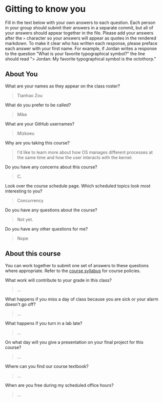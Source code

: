 # Gitting to know you
Fill in the text below with your own answers to each question. Each person in your group should submit their answers in a separate commit, but all of your answers should appear together in the file. Please add your answers after the `>` character so your answers will appear as quotes in the rendered markdown. To make it clear who has written each response, please preface each answer with your first name. For example, if Jordan writes a response to the question "What is your favorite typographical symbol?" the line should read "> Jordan: My favorite typographical symbol is the octothorp." 

## About You
What are your names as they appear on the class roster?
> Tianhao Zou

What do you prefer to be called?
> Mike

What are your GitHub usernames?
> Mizkoeu

Why are you taking this course?
> I'd like to learn more about how OS manages different processes at the same time and how the user interacts with the kernel.

Do you have any concerns about this course?
> C.

Look over the course schedule page. Which scheduled topics look most interesting to you?
> Concurrency

Do you have any questions about the course?
> Not yet.

Do you have any other questions for me?
> Nope

## About this course
You can work together to submit one set of answers to these questions where appropriate. Refer to the [course syllabus](http://www.cs.grinnell.edu/~curtsinger/teaching/2018S/CSC213/syllabus/) for course policies.

What work will contribute to your grade in this class?
> ...

What happens if you miss a day of class because you are sick or your alarm doesn't go off?
> ...

What happens if you turn in a lab late?
> ...

On what day will you give a presentation on your final project for this course?
> ...

Where can you find our course textbook?
> ...

When are you free during my scheduled office hours?
> ...
